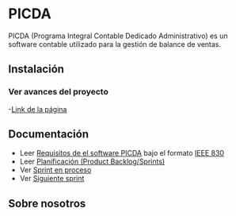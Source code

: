 # PICDA
PICDA (Programa Integral Contable Dedicado Administrativo) es un software contable utilizado para la gestión de balance de ventas.

## Instalación

### Ver avances del proyecto
 -[Link de la página](http://tareas.byethost9.com/)
## Documentación 

 -  Leer [Requisitos de el software PICDA](https://docs.google.com/document/d/19kU4cGhMIdsixqF2NQH6RBeqVnIhPWorMFB7RPaK4OA/edit#) bajo el formato [IEEE 830](https://www.fdi.ucm.es/profesor/gmendez/docs/is0809/ieee830.pdf)
 -  Leer [Planificación (Product Backlog/Sprints)](https://docs.google.com/document/d/1qtXg7fapliBsOA0fl0WSG--WvriU_0QEb8ORqnfbmX4/edit?usp=sharing)
 -  Ver [Sprint en proceso](https://trello.com/b/F0L7Ituj/sprint)
 -  Ver [Siguiente sprint](https://trello.com/b/wvxZCS0c/sprint-2)

## Sobre nosotros
